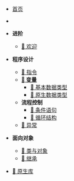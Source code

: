 * [首页](/ "首页 | Trident")

- <span style="display: none;">[返回](javascript:window.history.back())</span>

* <span class="sidebar-title">**进阶**</span>
  - [🚧 欢迎](advanced/ "进阶 | Trident")

* <span class="sidebar-title">**程序设计**</span>
  - [🚧 指令](advanced/instruction "指令 | Trident")
  * [**🚧 变量**](advanced/variable "变量 | Trident")
    - [🚧 基本数据类型](advanced/basic_data_types "基本数据类型 | Trident")
    - [🚧 原生数据类型](advanced/native_data_types "原生数据类型 | Trident")
  * **流程控制**
    - [🚧 条件语句](advanced/conditional_statement "条件语句 | Trident")
    - [🚧 循环结构](advanced/loop_structure "循环结构 | Trident")
  - [🚧 异常](advanced/exception "异常 | Trident")

* <span class="sidebar-title">**面向对象**</span>
  - [🚧 类与对象](advanced/class_and_object "类与对象 | Trident")
  - [🚧 继承](advanced/extending "继承 | Trident")

- [🚧 原生库](advanced/native_library "原生库 | Trident")